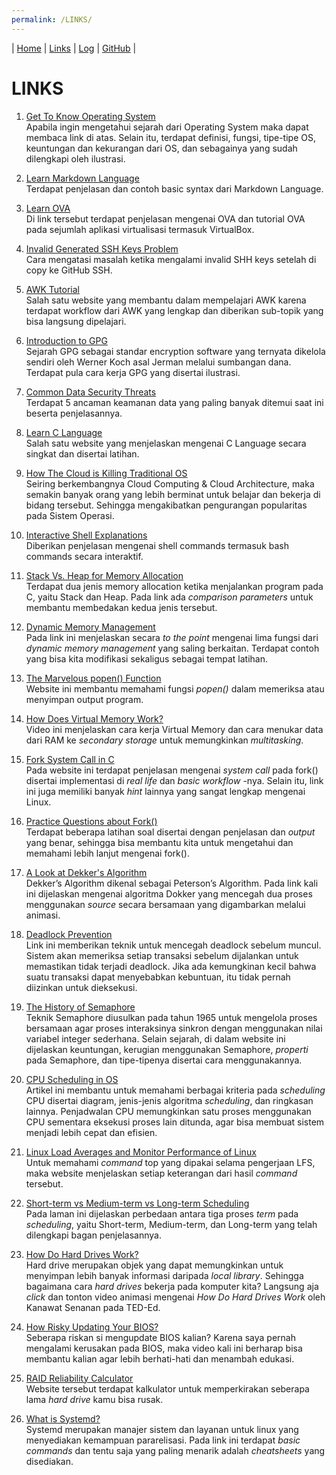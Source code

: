 ```yaml
---
permalink: /LINKS/
---
```


| [Home](https://nakarz.github.io/os212/) | [Links](#) | [Log](https://nakarz.github.io/os212/TXT/mylog.txt) | [GitHub](https://github.com/nakarz/os212) |

# LINKS

1. [Get To Know Operating System](https://www.javatpoint.com/history-of-operating-system) <br>
   Apabila ingin mengetahui sejarah dari Operating System maka dapat membaca link di atas. Selain itu, terdapat definisi, fungsi, tipe-tipe OS, keuntungan dan kekurangan dari OS, dan sebagainya yang sudah dilengkapi oleh ilustrasi.
   
2. [Learn Markdown Language](https://www.markdownguide.org/basic-syntax/) <br>
   Terdapat penjelasan dan contoh basic syntax dari Markdown Language.

3. [Learn OVA](https://www.alphr.com/ova-virtualbox/) <br>
   Di link tersebut terdapat penjelasan mengenai OVA dan tutorial OVA pada sejumlah aplikasi virtualisasi termasuk VirtualBox.

4. [Invalid Generated SSH Keys Problem](https://stackoverflow.com/questions/10476360/key-is-invalid-message-on-github) <br>
   Cara mengatasi masalah ketika mengalami invalid SHH keys setelah di copy ke GitHub SSH.
   
5. [AWK Tutorial](tutorialspoint.com/awk/awk_workflow.htm) <br>
   Salah satu website yang membantu dalam mempelajari AWK karena terdapat workflow dari AWK yang lengkap dan diberikan sub-topik yang bisa langsung dipelajari.
   
6. [Introduction to GPG](https://loganmarchione.com/2015/12/a-brief-introduction-to-gpg/) <br>
   Sejarah GPG sebagai standar encryption software yang ternyata dikelola sendiri oleh Werner Koch asal Jerman melalui sumbangan dana. Terdapat pula cara kerja GPG yang disertai ilustrasi.

7. [Common Data Security Threats](http://jagitservices.com/5-most-common-data-security-threats/) <br>
   Terdapat 5 ancaman keamanan data yang paling banyak ditemui saat ini beserta penjelasannya.

8. [Learn C Language](https://www.learn-c.org/) <br>
   Salah satu website yang menjelaskan mengenai C Language secara singkat dan disertai latihan.
   
9. [How The Cloud is Killing Traditional OS](https://www.neverware.com/blogcontent/cloudkillingos) <br>
   Seiring berkembangnya Cloud Computing & Cloud Architecture, maka semakin banyak orang yang lebih berminat untuk belajar dan bekerja di bidang tersebut. Sehingga mengakibatkan pengurangan popularitas pada Sistem Operasi.
   
10. [Interactive Shell Explanations](https://explainshell.com/) <br>
    Diberikan penjelasan mengenai shell commands termasuk bash commands secara interaktif.
 
11. [Stack Vs. Heap for Memory Allocation](https://www.geeksforgeeks.org/stack-vs-heap-memory-allocation/)<br>
    Terdapat dua jenis memory allocation ketika menjalankan program pada C, yaitu Stack dan Heap. Pada link ada _comparison parameters_ untuk membantu membedakan kedua jenis tersebut. 
     
12. [Dynamic Memory Management](https://en.cppreference.com/w/c/memory)<br>
   Pada link ini menjelaskan secara _to the point_ mengenai lima fungsi dari _dynamic memory management_ yang saling berkaitan. Terdapat contoh yang bisa kita modifikasi sekaligus sebagai  tempat latihan.

13. [The Marvelous popen() Function](https://www.ibm.com/docs/en/zos/2.2.0?topic=functions-popen-initiate-pipe-stream-from-process)<br>
   Website ini membantu memahami fungsi _popen()_ dalam memeriksa atau menyimpan output program.
   
14. [How Does Virtual Memory Work?](https://www.youtube.com/watch?v=59MxYkCs1rg)<br>
   Video ini menjelaskan cara kerja Virtual Memory dan cara menukar data dari RAM ke _secondary storage_ untuk memungkinkan _multitasking_.
   
15. [Fork System Call in C](https://linuxhint.com/fork_linux_system_call_c/)<br>
   Pada website ini terdapat penjelasan mengenai _system call_ pada fork() disertai implementasi di _real life_ dan _basic workflow_ -nya. Selain itu, link ini juga memiliki banyak _hint_ lainnya yang sangat lengkap mengenai Linux.

16. [Practice Questions about Fork()](https://www.geeksforgeeks.org/fork-practice-questions/)<br>
   Terdapat beberapa latihan soal disertai dengan penjelasan dan _output_ yang benar, sehingga bisa membantu kita untuk mengetahui dan memahami lebih lanjut mengenai fork(). 

17. [A Look at Dekker's Algorithm](https://www.youtube.com/watch?v=MqnpIwN7dz0)<br>
    Dekker’s Algorithm dikenal sebagai Peterson’s Algorithm.  Pada link kali ini dijelaskan mengenai algoritma Dokker yang mencegah dua proses menggunakan _source_ secara bersamaan yang digambarkan melalui animasi.

18. [Deadlock Prevention](https://www.javatpoint.com/os-deadlock-prevention)<br>
    Link ini memberikan teknik untuk mencegah deadlock sebelum muncul. Sistem akan memeriksa setiap transaksi sebelum dijalankan untuk memastikan tidak terjadi deadlock. Jika ada kemungkinan kecil bahwa suatu transaksi dapat menyebabkan kebuntuan, itu tidak pernah diizinkan untuk dieksekusi.
    
19. [The History of Semaphore](https://www.studytonight.com/operating-system/introduction-to-semaphores)<br>
    Teknik Semaphore diusulkan pada tahun 1965 untuk mengelola proses bersamaan agar proses interaksinya sinkron dengan menggunakan nilai variabel integer sederhana. Selain sejarah, di dalam website ini dijelaskan keuntungan, kerugian menggunakan Semaphore, _properti_ pada Semaphore, dan tipe-tipenya disertai cara menggunakannya. 
    
20. [CPU Scheduling in OS](https://www.studytonight.com/operating-system/cpu-scheduling)<br>
   Artikel ini membantu untuk memahami berbagai kriteria pada _scheduling_ CPU disertai diagram, jenis-jenis algoritma _scheduling_, dan ringkasan lainnya. Penjadwalan CPU memungkinkan satu proses menggunakan CPU sementara eksekusi proses lain ditunda, agar bisa membuat sistem menjadi lebih cepat dan efisien.

21. [Linux Load Averages and Monitor Performance of Linux](https://www.tecmint.com/understand-linux-load-averages-and-monitor-performance/)<br>
   Untuk memahami _command_ top yang dipakai selama pengerjaan LFS, maka website menjelaskan setiap keterangan dari hasil _command_ tersebut.
   
22. [Short-term vs Medium-term vs Long-term Scheduling](https://www.tutorialspoint.com/short-term-vs-medium-term-vs-long-term-scheduling)<br>
   Pada laman ini dijelaskan perbedaan antara tiga proses _term_ pada _scheduling_, yaitu Short-term, Medium-term, dan Long-term yang telah dilengkapi bagan penjelasannya.
   
23. [How Do Hard Drives Work?](https://www.youtube.com/watch?v=wteUW2sL7bc)<br>
   Hard drive merupakan objek yang dapat memungkinkan untuk menyimpan lebih banyak informasi daripada _local library_. Sehingga bagaimana cara _hard drives_ bekerja pada komputer kita? Langsung aja _click_ dan tonton video animasi mengenai _How Do Hard Drives Work_ oleh Kanawat Senanan pada TED-Ed.
   
24. [How Risky Updating Your BIOS?](https://www.youtube.com/watch?v=x3y-r06Mq2M)<br>
   Seberapa riskan si mengupdate BIOS kalian? Karena saya pernah mengalami kerusakan pada BIOS, maka video kali ini berharap bisa membantu kalian agar lebih berhati-hati dan menambah edukasi.

25. [RAID Reliability Calculator](https://www.servethehome.com/raid-calculator/raid-reliability-calculator-simple-mttdl-model/)<br>
   Website tersebut terdapat kalkulator untuk memperkirakan seberapa lama _hard drive_ kamu bisa rusak.

26. [What is Systemd?](https://avcourt.github.io/tiny-cluster/2019/08/01/systemd.html)<br>
   Systemd merupakan manajer sistem dan layanan untuk linux yang menyediakan kemampuan pararelisasi. Pada link ini terdapat _basic commands_ dan tentu saja yang paling menarik adalah _cheatsheets_ yang disediakan.
